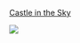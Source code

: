 [Castle in the Sky](https://www.curseforge.com/minecraft/mc-mods/castle-in-the-sky-the-fairytale-of-laputa)

![](pics/2021-06-22_00.png)
